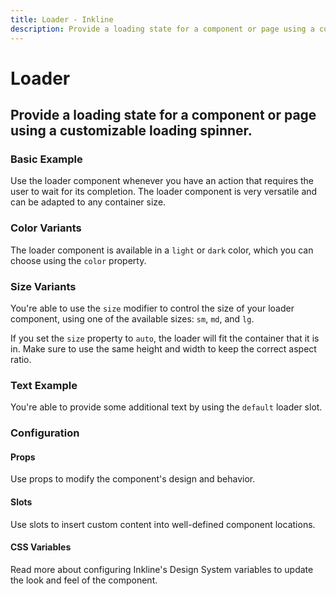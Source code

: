 ```yaml
---
title: Loader - Inkline
description: Provide a loading state for a component or page using a customizable loading spinner. 
---
```


<script setup>
import { manifest } from '@inkline/inkline/components/ILoader/manifest.mjs';
import {
    ILoaderBasicExample,
    ILoaderColorVariantsExample,
    ILoaderSizeAutoExample,
    ILoaderSizeVariantsExample,
    ILoaderTextExample
} from '@inkline/inkline/components/ILoader/examples/index.mjs';
import { default as ILoaderBasicExampleHTML } from '@inkline/inkline/components/ILoader/examples/basic.html?raw';
import { default as ILoaderColorVariantsExampleHTML } from '@inkline/inkline/components/ILoader/examples/color-variants.html?raw';
import { default as ILoaderSizeAutoExampleHTML } from '@inkline/inkline/components/ILoader/examples/size-auto.html?raw';
import { default as ILoaderSizeVariantsExampleHTML } from '@inkline/inkline/components/ILoader/examples/size-variants.html?raw';
import { default as ILoaderTextExampleHTML } from '@inkline/inkline/components/ILoader/examples/text.html?raw';
</script>

# Loader

## Provide a loading state for a component or page using a customizable loading spinner. 

### Basic Example
Use the loader component whenever you have an action that requires the user to wait for its completion. The loader component is very versatile and can be adapted to any container size.

<example type="icon" :component="ILoaderBasicExample" :html="ILoaderBasicExampleHTML"></example>

### Color Variants
The loader component is available in a `light` or `dark` color, which you can choose using the `color` property.

<example type="icon" :component="ILoaderColorVariantsExample" :html="ILoaderColorVariantsExampleHTML"></example>

### Size Variants
You're able to use the `size` modifier to control the size of your loader component, using one of the available sizes: `sm`, `md`, and `lg`.

<example type="icon" :component="ILoaderSizeVariantsExample" :html="ILoaderSizeVariantsExampleHTML"></example>

If you set the `size` property to `auto`, the loader will fit the container that it is in. Make sure to use the same height and width to keep the correct aspect ratio.

<example type="icon" :component="ILoaderSizeAutoExample" :html="ILoaderSizeAutoExampleHTML"></example>

### Text Example
You're able to provide some additional text by using the `default` loader slot.

<example type="icon" :component="ILoaderTextExample" :html="ILoaderTextExampleHTML"></example>

### Configuration

#### Props
Use props to modify the component's design and behavior.

<props-table :manifest="manifest"></props-table>

#### Slots
Use slots to insert custom content into well-defined component locations.

<slots-table :manifest="manifest"></slots-table>

#### CSS Variables
<router-link :to="{ name: 'docs-introduction-design-system' }">Read more</router-link> about configuring Inkline's Design System variables to update the look and feel of the component.

<css-variables-table :manifest="manifest" type="local"></css-variables-table>
